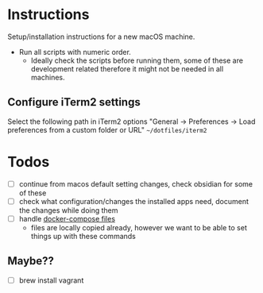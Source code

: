 # Instructions
Setup/installation instructions for a new macOS machine.

- Run all scripts with numeric order.
  - Ideally check the scripts before running them, some of these are development related therefore it might not be needed in all machines.

## Configure iTerm2 settings
Select the following path in iTerm2 options "General -> Preferences -> Load preferences from a custom folder or URL"
`~/dotfiles/iterm2`

# Todos
- [ ] continue from macos default setting changes, check obsidian for some of these
- [ ] check what configuration/changes the installed apps need, document the changes while doing them
- [ ] handle [docker-compose files](https://github.com/ebozkurt93/docker-compose-files)
  - files are locally copied already, however we want to be able to set things up with these commands

## Maybe??
- [ ] brew install vagrant